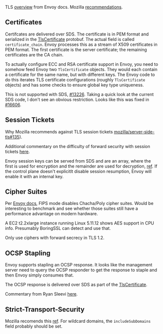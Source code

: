 TLS [overview](https://www.envoyproxy.io/docs/envoy/latest/intro/arch_overview/security/ssl#tls) from Envoy docs. Mozilla [recommendations](https://github.com/mozilla/server-side-tls/blob/gh-pages/Server_Side_TLS.mediawiki).

## Certificates

Certifcates are delivered over SDS. The certificate is in PEM format and serialized in the [TlsCertificate](https://www.envoyproxy.io/docs/envoy/latest/api-v3/extensions/transport_sockets/tls/v3/common.proto#extensions-transport-sockets-tls-v3-tlscertificate) protobuf. The actual field is called `certificate_chain`. Envoy processes this as a stream of X509 certificates in PEM format. The first certificate is the server certificate; the remaining certificates are the CA chain.

To actually configure ECC and RSA certificate support in Envoy, you need to somehow feed Envoy two `TlsCertificate` objects. They would each contain a certificate for the same name, but with different keys. The Envoy code to do this iterates TLS certificate configurations (roughly `TlsCertificate` objects) and has some checks to ensure global key type uniqueness.

This is not supported with SDS, [#13226](https://github.com/envoyproxy/envoy/issues/13226). Taking a quick look at the current SDS code, I don't see an obvious restriction. Looks like this was fixed in [#16606](https://github.com/envoyproxy/envoy/pull/16605).

## Session Tickets

Why Mozilla recommends against TLS session tickets [mozilla/server-side-tls#135](https://github.com/mozilla/server-side-tls/issues/135)).

Additional commentary on the difficulty of forward security with session tickets [here](https://www.imperialviolet.org/2013/06/27/botchingpfs.html).

Envoy  session keys can be served from SDS and are an array, where the first is used for encryption and the remainder are used for decryption, [ref](https://www.envoyproxy.io/docs/envoy/latest/api-v3/extensions/transport_sockets/tls/v3/common.proto#envoy-v3-api-msg-extensions-transport-sockets-tls-v3-tlssessionticketkeys). If the control plane doesn't explicitlt disable session resumption, Envoy will enable it with an internal key.

## Cipher Suites

Per [Envoy docs](https://www.envoyproxy.io/docs/envoy/latest/api-v3/extensions/transport_sockets/tls/v3/common.proto#extensions-transport-sockets-tls-v3-tlsparameters), FIPS mode disables Chacha/Poly cipher suites. Would be interesting to benchmark and see whether those suites still have a performance advantage on modern hardware.

A EC2 t2.2xlarge instance running Linux 5.11.12 shows AES support in CPU info. Presumably BoringSSL can detect and use that.

Only use ciphers with forward secrecy in TLS 1.2.

## OCSP Stapling

Envoy supports stapling an OCSP response. It looks like the management server need to query the OCSP responder to get the response to staple and then Envoy simply consumes that.

The OCSP response is delivered over SDS as part of the [TlsCertificate](https://www.envoyproxy.io/docs/envoy/latest/api-v3/extensions/transport_sockets/tls/v3/common.proto#extensions-transport-sockets-tls-v3-tlscertificate).

Commentary from Ryan Sleevi [here](https://gist.github.com/sleevi/5efe9ef98961ecfb4da8).

## Strict-Transport-Security

Mozilla recomends this [ref](https://developer.mozilla.org/en-US/docs/Web/HTTP/Headers/Strict-Transport-Security). For wildcard domains, the `includeSubDomains` field probably should be set.